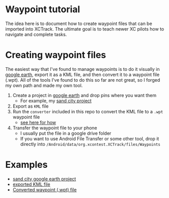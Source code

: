 # Waypoint tutorial

The idea here is to document how to create waypoint files that can be imported into XCTrack. The ultimate goal is to
teach newer XC pilots how to navigate and complete tasks.

# Creating waypoint files

The easiest way that I've found to manage waypoints is to do it visually in [google earth](https://earth.google.com/),
export it as a KML file, and then convert it to a waypoint file (.wpt). All of the tools I've found to do this so far
are not great, so I forged my own path and made my own tool.

1. Create a project in [google earth](https://earth.google.com/) and drop pins where you want them
    - For example, my [sand city project](https://earth.google.com/earth/d/1X3ToC1Kt2kLXc0vw8LZcZgNbkZDY9afE?usp=sharing)
2. Export as `KML` file
3. Run the `converter` included in this repo to convert the KML file to a `.wpt` waypoint file
    - [see here for how](../converter/README.md)
4. Transfer the waypoint file to your phone
    - I usually put the file in a google drive folder
    - If you want to use Android File Transfer or some other tool, drop it directly into
      `/Android/data/org.xcontest.XCTrack/files/Waypoints`

# Examples

- [sand city google earth project](https://earth.google.com/earth/d/1X3ToC1Kt2kLXc0vw8LZcZgNbkZDY9afE?usp=sharing)
- [exported KML file](../sandcity/sand-city.kml)
- [Converted waypoint (.wpt) file](../sandcity/sand-city.wpt)